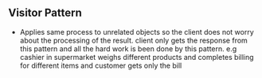 ## Visitor Pattern

* Applies same process to unrelated objects so the client does not worry about the processing of the result. client only gets the response 
  from this pattern and all the hard work is been done by this pattern. e.g cashier in supermarket weighs different products 
   and completes billing for different items and customer gets only the bill 
   
